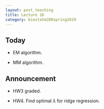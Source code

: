 ```yaml
---
layout: post_teaching
title: Lecture 16
category: biostatm280spring2019
---
```


## Today

* EM algorithm.

* MM algorithm.

## Announcement

* HW3 graded.

* HW4. Find optimal $\lambda$ for ridge regression.

